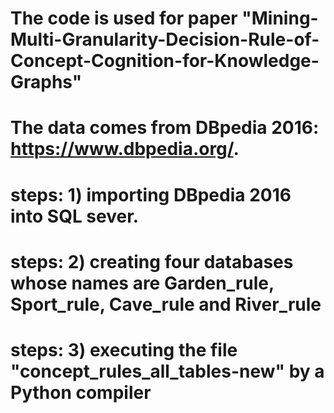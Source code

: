 # The code is used for paper "Mining-Multi-Granularity-Decision-Rule-of-Concept-Cognition-for-Knowledge-Graphs"
# The data comes from DBpedia 2016: https://www.dbpedia.org/.
# steps: 1) importing DBpedia 2016 into SQL sever.
# steps: 2) creating four databases whose names are Garden_rule, Sport_rule, Cave_rule and River_rule
# steps: 3) executing the file "concept_rules_all_tables-new" by a Python compiler
